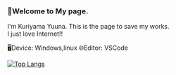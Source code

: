 

### 💭Welcome to My page.

I'm Kuriyama Yuuna. This is the page to save my works.  
I just love Internet!!

🖥️Device: Windows,linux
🌐Editor: VSCode

<!--
[![Twitter](https://img.shields.io/badge/-Twitter-%231DA1F2.svg?&style=flat-square&logo=twitter&logoColor=white)](https://twitter.com/ni_3mini)
[![Instagram](https://img.shields.io/badge/-Instagram-%231DA1F2.svg?&style=flat-square&logo=Instagram&color=ff69b4&logoColor=white)](https://instagram.com/httpvxu)
-->

[![Top Langs](https://github-readme-stats.vercel.app/api/top-langs/?username=uvvxu&layout=compact&theme=buefy
)](https://github.com/anuraghazra/github-readme-stats)
